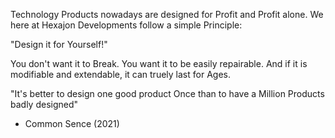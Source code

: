 Technology Products nowadays are designed for Profit and Profit alone.
We here at Hexajon Developments follow a simple Principle:


"Design it for Yourself!"


You don't want it to Break.
You want it to be easily repairable.
And if it is modifiable and extendable,
it can truely last for Ages.

"It's better to design one good product Once than to have a Million Products badly designed" 
- Common Sence (2021)
